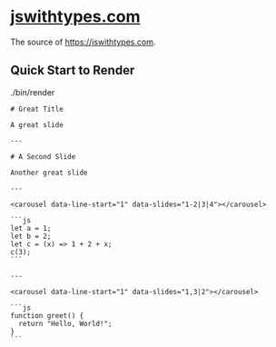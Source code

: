 # [jswithtypes.com](https://github.com/BeyondCodeBootcamp/jswithtypes.com)

The source of <https://jswithtypes.com>.

## Quick Start to Render

./bin/render

````mkdn
# Great Title

A great slide

---

# A Second Slide

Another great slide

---

<carousel data-line-start="1" data-slides="1-2|3|4"></carousel>

```js
let a = 1;
let b = 2;
let c = (x) => 1 + 2 + x;
c(3);
```

---

<carousel data-line-start="1" data-slides="1,3|2"></carousel>

```js
function greet() {
  return "Hello, World!";
}
```
````
